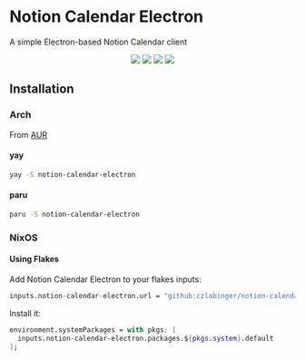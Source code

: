 # Notion Calendar Electron

A simple Electron-based Notion Calendar client

<div align="center">

![](https://img.shields.io/github/last-commit/czlabinger/notion-calendar-electron?&style=for-the-badge&color=FFB1C8&logoColor=D9E0EE&labelColor=292324)
![](https://img.shields.io/github/stars/czlabinger/notion-calendar-electron?style=for-the-badge&logo=andela&color=FFB686&logoColor=D9E0EE&labelColor=292324)
![](https://img.shields.io/github/repo-size/czlabinger/notion-calendar-electron?color=CAC992&label=SIZE&logo=googledrive&style=for-the-badge&logoColor=D9E0EE&labelColor=292324)
![](https://img.shields.io/badge/issues-skill-green?style=for-the-badge&color=CCE8E9&logoColor=D9E0EE&labelColor=292324)

</div>

## Installation

### Arch

From [AUR](https://aur.archlinux.org/packages/notion-calendar-electron)

#### yay
```bash
yay -S notion-calendar-electron
```

#### paru
```bash
paru -S notion-calendar-electron
```

### NixOS
#### Using Flakes
Add Notion Calendar Electron to your flakes inputs:
```nix
inputs.notion-calendar-electron.url = "github:czlabinger/notion-calendar-electron";
```

Install it:
```nix
environment.systemPackages = with pkgs; [
  inputs.notion-calendar-electron.packages.${pkgs.system}.default
];
```
